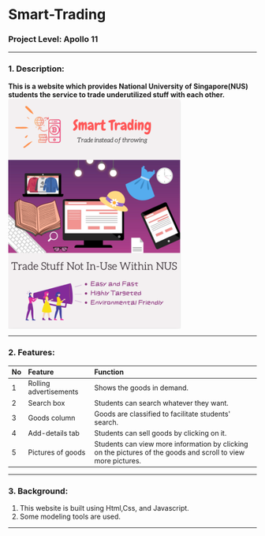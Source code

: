 # Smart-Trading 
### Project Level: Apollo 11
***
### 1. Description:
**This is a website which provides National University of Singapore(NUS) students the service to trade underutilized stuff with each other.**  
<img src="https://raw.githubusercontent.com/Irislah/Smart-Trading/master/Poster.png" alt="Poster" width=350 align="middle">
***
### 2. Features:
|No|Feature|Function|
|:-|:-|:-|
|1|Rolling advertisements|Shows the goods in demand.|
|2|Search box|Students can search whatever they want.|
|3|Goods column|Goods are classified to facilitate students' search.|
|4|Add-details tab|Students can sell goods by clicking on it.|
|5|Pictures of goods|Students can view more information by clicking on the pictures of the goods and scroll to view more pictures.|
***
### 3. Background:
1. This website is built using Html,Css, and Javascript.
2. Some modeling tools are used.
***
